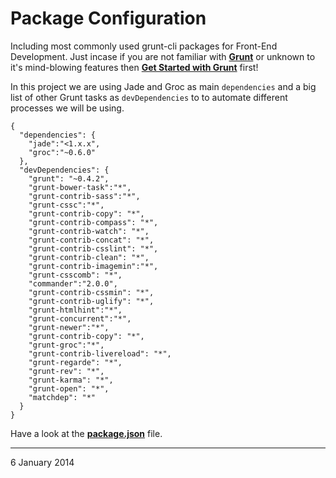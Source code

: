 # Package Configuration
Including most commonly used grunt-cli packages for Front-End Development. Just incase if you are not familiar with **[Grunt](http://gruntjs.com)** or unknown to it's mind-blowing features then **[Get Started with Grunt](http://gruntjs.com/getting-started)** first!

In this project we are using Jade and Groc as main `dependencies` and a big list of other Grunt tasks as `devDependencies` to to automate different processes we will be using.

```
{
  "dependencies": {
    "jade":"<1.x.x",
    "groc":"~0.6.0"
  },
  "devDependencies": {
    "grunt": "~0.4.2",
    "grunt-bower-task":"*",
    "grunt-contrib-sass":"*",
    "grunt-cssc":"*",
    "grunt-contrib-copy": "*",
    "grunt-contrib-compass": "*",
    "grunt-contrib-watch": "*",
    "grunt-contrib-concat": "*",
    "grunt-contrib-csslint": "*",
    "grunt-contrib-clean": "*",
    "grunt-contrib-imagemin":"*",
    "grunt-csscomb": "*",
    "commander":"2.0.0",
    "grunt-contrib-cssmin": "*",
    "grunt-contrib-uglify": "*",
    "grunt-htmlhint":"*",
    "grunt-concurrent":"*",
    "grunt-newer":"*",
    "grunt-contrib-copy": "*",
    "grunt-groc":"*",
    "grunt-contrib-livereload": "*",
    "grunt-regarde": "*",
    "grunt-rev": "*",
    "grunt-karma": "*",
    "grunt-open": "*",
    "matchdep": "*"
  }
}
```

Have a look at the [**package.json**](package.html) file.

---
6 January 2014

<script type="text/javascript">
var script = document.createElement("script");
script.innerHTML = "var _gaq = _gaq || [];_gaq.push(['_setAccount', 'UA-43486757-2']);_gaq.push(['_trackPageview']);(function() {var ga = document.createElement('script'); ga.type = 'text/javascript'; ga.async = true;ga.src = ('https:' == document.location.protocol ? 'https://' : 'http://') + 'stats.g.doubleclick.net/dc.js';var s = document.getElementsByTagName('script')[0]; s.parentNode.insertBefore(ga, s);})();";
document.head.appendChild(script);
  </script>
